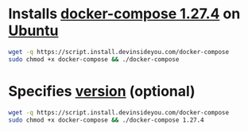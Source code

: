# Installs [docker-compose 1.27.4](https://docs.docker.com/compose/) on [Ubuntu](https://www.ubuntu.com/)

```bash
wget -q https://script.install.devinsideyou.com/docker-compose
sudo chmod +x docker-compose && ./docker-compose
```

# Specifies [version](https://github.com/docker/compose/releases) (optional)

```bash
wget -q https://script.install.devinsideyou.com/docker-compose
sudo chmod +x docker-compose && ./docker-compose 1.27.4
```
